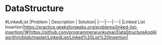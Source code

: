 # DataStructure
#LinkedList
|Problem | Description | Solution|
|---|---|---|
|Linked List Insertion|https://practice.geeksforgeeks.org/problems/linked-list-insertion/1#|https://github.com/programmerarunkumar/DataStructureAndAlgorithm/blob/master/LinkedList/Linked%20List%20Insertion|

